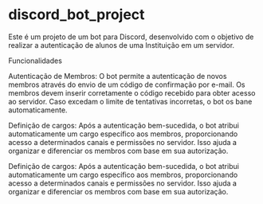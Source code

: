 # discord_bot_project
 
Este é um projeto de um bot para Discord, desenvolvido com o objetivo de realizar a autenticação de alunos de uma Instituição em um servidor.

Funcionalidades

Autenticação de Membros: O bot permite a autenticação de novos membros através do envio de um código de confirmação por e-mail. Os membros devem inserir corretamente o código recebido para obter acesso ao servidor. Caso excedam o limite de tentativas incorretas, o bot os bane automaticamente.

Definição de cargos: Após a autenticação bem-sucedida, o bot atribui automaticamente um cargo específico aos membros, proporcionando acesso a determinados canais e permissões no servidor. Isso ajuda a organizar e diferenciar os membros com base em sua autorização.

Definição de cargos: Após a autenticação bem-sucedida, o bot atribui automaticamente um cargo específico aos membros, proporcionando acesso a determinados canais e permissões no servidor. Isso ajuda a organizar e diferenciar os membros com base em sua autorização.
